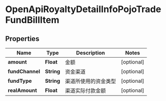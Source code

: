 
# OpenApiRoyaltyDetailInfoPojoTradeFundBillItem

## Properties
Name | Type | Description | Notes
------------ | ------------- | ------------- | -------------
**amount** | **Float** | 金额 |  [optional]
**fundChannel** | **String** | 资金渠道 |  [optional]
**fundType** | **String** | 渠道所使用的资金类型 |  [optional]
**realAmount** | **Float** | 渠道实际付款金额 |  [optional]



